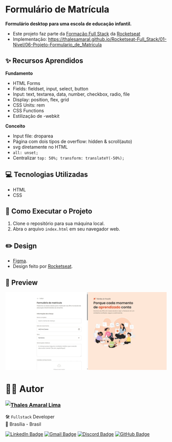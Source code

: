 # Formulário de Matrícula

**Formulário desktop para uma escola de educação infantil.**

-   Este projeto faz parte da [Formação Full Stack](https://github.com/thalesamaral/Rocketseat-Full_Stack/tree/main) da [Rocketseat](https://www.rocketseat.com.br/)
-   Implementação: https://thalesamaral.github.io/Rocketseat-Full_Stack/01-Nivel/06-Projeto-Formulario_de_Matricula

## ✨ Recursos Aprendidos

**Fundamento**

-   HTML Forms
-   Fields: fieldset, input, select, button
-   Input: text, textarea, data, number, checkbox, radio, file
-   Display: position, flex, grid
-   CSS Units: rem
-   CSS Functions
-   Estilização de -webkit

**Conceito**

-   Input file: droparea
-   Página com dois tipos de overflow: hidden & scroll(auto)
-   svg diretamente no HTML
-   `all: unset;`
-   Centralizar `top: 50%; transform: translateY(-50%);`

## 💻 Tecnologias Utilizadas

-   HTML
-   CSS

## 📝 Como Executar o Projeto

1. Clone o repositório para sua máquina local.
2. Abra o arquivo `index.html` em seu navegador web.

## ✏️ Design

-   [Figma](https://www.figma.com/community/file/1365016793556649696).
-   Design feito por [Rocketseat](https://www.rocketseat.com.br/).

## 👀 Preview

![Prévia do Formulário para uma escola de educação infantil](assets/readme/Preview-Formulario_de_Matricula.jpeg)

# 👨‍💻 Autor

<img align="left" src="https://www.github.com/thalesamaral.png?size=150">

### [**Thales Amaral Lima**](https://github.com/thalesamaral)

🛠 `Fullstack` Developer <br>
📍 Brasília - Brasil

<a href="https://www.linkedin.com/in/thales-amaral-lima"><img src="https://img.shields.io/badge/LinkedIn-0077B5?style=flat&logo=linkedin&logoColor=white" alt="LinkedIn Badge" height="25"></a>&nbsp;<a href="mailto:thaleslima225@gmail.com"><img src="https://img.shields.io/badge/Gmail-D14836?style=flat&logo=gmail&logoColor=white" alt="Gmail Badge" height="25"></a>&nbsp;<a href="#"><img src="https://img.shields.io/badge/Discord-%237289DA.svg?logo=discord&logoColor=white" title="Thales Amaral#0416" alt="Discord Badge" height="25"></a>&nbsp;<a href="https://www.github.com/thalesamaral"><img src="https://img.shields.io/badge/GitHub-100000?style=flat&logo=github&logoColor=white" alt="GitHub Badge" height="25"></a>&nbsp;<br clear="left"/>
